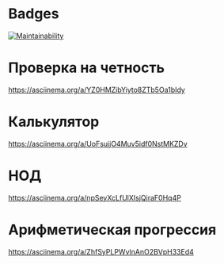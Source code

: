 # Badges

[![Maintainability](https://api.codeclimate.com/v1/badges/f0ccd7d465997bfc08c0/maintainability)](https://codeclimate.com/github/Mithrarin/java-project-61/maintainability)

# Проверка на четность
https://asciinema.org/a/YZ0HMZibYiyto8ZTb5Oa1bIdy

# Калькулятор
https://asciinema.org/a/UoFsujjO4Muv5idf0NstMKZDv

# НОД
https://asciinema.org/a/npSeyXcLfUlXIsjQiraF0Hq4P

# Арифметическая прогрессия
https://asciinema.org/a/ZhfSyPLPWvlnAnO2BVpH33Ed4

